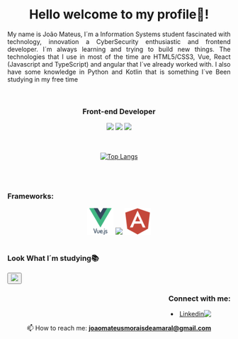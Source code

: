 
<h1 align="center">Hello welcome to my profile👋!</h1>

<p  align="justify">My name is João Mateus, I´m a Information Systems student fascinated with technology, innovation a CyberSecurity enthusiastic and frontend developer. 
I´m always learning and trying to build new things. The technologies that I use in most of the time are HTML5/CSS3, Vue, React (Javascript and TypeScript) and angular that I´ve already worked with. I also have some knowledge in Python and Kotlin that is something I´ve Been studying in my free time</p>

<br>
<h3 align="center">Front-end Developer </h3>
<div align="center" background-color="white">
 <span>
  <img src="https://user-images.githubusercontent.com/80249973/126726480-1285c6c4-d83b-4c84-9470-5a93c983acc4.png" heigth="1500" width="100"/>
  <img src="https://www.seekpng.com/png/full/80-803501_javascript-logo-logo-de-java-script-png.png" heigth="50" width="60"/>
  <img src="https://cdn.iconscout.com/icon/free/png-512/typescript-1174965.png" heigth="50" width="60"/>
 </span>
 </div>

<br>
<br>

<div align="center">
 
[![Top Langs](https://github-readme-stats.vercel.app/api/top-langs/?username=joaomateuus&layout=compact&theme=tokyonight)](https://github.com/joaomateuus/github-readme-stats)
</div>


<br>
<br>

<h3 heigth="50" width="60"> Frameworks: </h3>
<div align="center">
 <img src="https://raw.githubusercontent.com/devicons/devicon/9f4f5cdb393299a81125eb5127929ea7bfe42889/icons/vuejs/vuejs-original-wordmark.svg" heigth="50" width="60"/>
 <img src="https://upload.wikimedia.org/wikipedia/commons/thumb/a/a7/React-icon.svg/640px-React-icon.svg.png" heigth="70" width="65"/>
 <img src="https://raw.githubusercontent.com/devicons/devicon/9f4f5cdb393299a81125eb5127929ea7bfe42889/icons/angularjs/angularjs-plain.svg" heigth="50" width="60"/> 
</div>
<br
<div align="start">
 <h3 height="50" width="60">Look What I´m studying📚</h3>
 <button><a href="https://telling-script-0d7.notion.site/Estudos-dfaec3d6355e4d1ea781cfb76fd67aa4"><img  src="https://upload.wikimedia.org/wikipedia/commons/4/45/Notion_app_logo.png?20200221181224" heigth="50" width="60" /></a></button>


 <h3 align="right">Connect with me:</h3>
 <img src="https://cdn.icon-icons.com/icons2/2428/PNG/512/linkedin_black_logo_icon_147114.png" align="right" heigth="50" width="60"/>
 <li align="right">
  <a class="url" href="https://www.linkedin.com/in/jo%C3%A3omateus-/" align="right">Linkedin</a>
 </li>
</div>


 
<div align="center">

📫 How to reach me: **joaomateusmoraisdeamaral@gmail.com**

</div>


 

  


